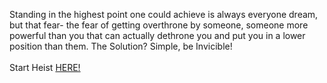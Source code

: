Standing in the highest point one could achieve is always everyone dream, but that fear- the fear of getting overthrone by someone, someone more powerful than you that can actually dethrone you and put you in a lower position than them. The Solution? Simple, be Invicible!  
&nbsp;  
Start Heist [HERE!](http://127.0.0.1:40007)